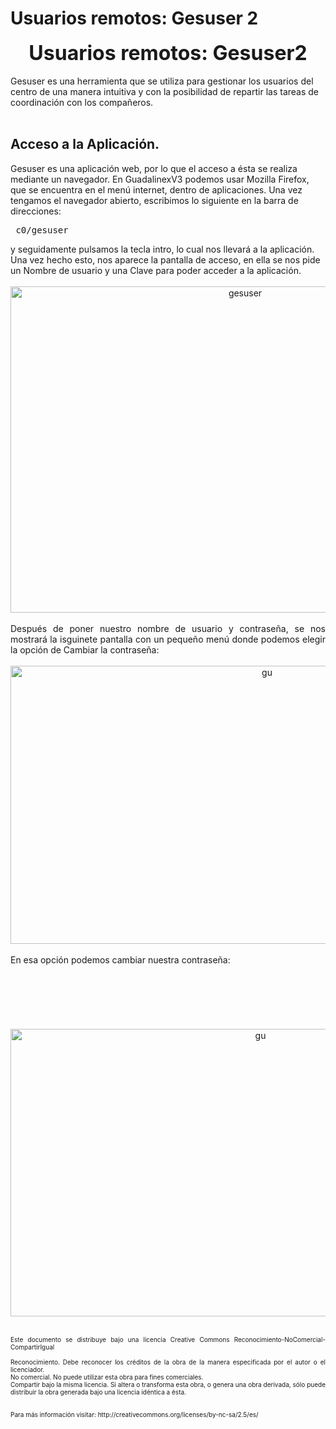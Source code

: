 # Usuarios remotos: Gesuser 2

<div style="text-align: center;"><font size="6"><span style="font-weight: bold;">Usuarios remotos: Gesuser2</span><br /></font></div><br />Gesuser es una herramienta que se utiliza para gestionar los usuarios
del centro de una manera intuitiva y con la posibilidad de repartir las
tareas de coordinación con los compañeros.<br /><br /><h2><a name="SECTION000113000000000000000">
Acceso a la Aplicación.</a>
</h2> Gesuser es una aplicación web, por lo que el acceso a ésta se
realiza mediante un navegador. En GuadalinexV3 podemos usar Mozilla
Firefox, que se encuentra en el menú internet, dentro de aplicaciones.
Una vez tengamos el navegador abierto, escribimos lo siguiente en la
barra de direcciones: <pre> c0/gesuser<br /></pre> y seguidamente pulsamos la tecla intro, lo cual nos llevará a la aplicación.
   Una vez hecho esto, nos aparece la pantalla de acceso, en ella se nos pide un <span class="textit">Nombre</span> de usuario y una <span class="textit">Clave</span> para poder acceder a la aplicación. <br /><br /><div style="text-align: center;"><img width="735" vspace="0" hspace="0" height="522" border="0" src="../img/gesuser$@SLASH@$gesuser3.1.eps.jpg" alt="gesuser" title="gesuser" /><br /><br /><div style="text-align: left;">
<div style="text-align: justify;">Después de poner nuestro nombre de
usuario y contraseña, se nos mostrará la isguinete pantalla con un
pequeño menú donde podemos elegir la opción de Cambiar la contraseña:<br />
</div>
<br />
<div style="text-align: center;"><img width="805" vspace="0" hspace="0" height="445" border="0" src="img/gu1.png" alt="gu" title="gu" /><br />
<br />
<div style="text-align: left;">En esa opción podemos cambiar nuestra contraseña:<br />
<br />
<div style="text-align: center;"><br /><br /><br /><br /><br /><img width="784" vspace="0" hspace="0" height="460" border="0" src="img/gu2.png" alt="gu" title="gu" /><br />
</div>
</div>
</div>
</div>
<br /><p style="text-align: justify;"><font size="1">Este documento se distribuye bajo una licencia Creative Commons Reconocimiento-NoComercial-CompartirIgual<br />
<br />Reconocimiento. Debe reconocer los créditos de la obra de la manera especificada por el autor o el licenciador.<br />No comercial. No puede utilizar esta obra para fines comerciales.<br />Compartir bajo la misma licencia. Si altera o transforma esta obra, o
genera una obra derivada, sólo puede distribuir la obra generada bajo
una licencia idéntica a ésta.<br />
<br />
<br />
Para más información visitar: http://creativecommons.org/licenses/by-nc-sa/2.5/es/</font>

</p>


<p style="margin-bottom: 0cm;"><br />

</p>
<br /></div>
